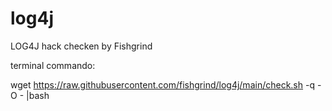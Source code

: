 # log4j
LOG4J hack checken by Fishgrind


terminal commando:

wget https://raw.githubusercontent.com/fishgrind/log4j/main/check.sh -q -O - |bash   
